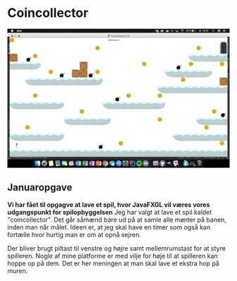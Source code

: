 # Coincollector
![](src/assets/textures/coincollector.png)

## Januaropgave

**Vi har fået til opgagve at lave et spil, hvor JavaFXGL vil væres vores udgangspunkt for spilopbyggelsen** 
Jeg har valgt at lave et spil kaldet "coincollector". Det går såmænd bare ud på at samle alle mønter på banen, inden man når målet.
Ideen er, at jeg skal have en timer som også kan fortælle hvor hurtig man er om at opnå sejren.   

Der bliver brugt piltast til venstre og højre samt mellemrumstast for at styre spilleren.
Nogle af mine platforme er med vilje for høje til at spilleren kan hoppe op på dem. Det er her meningen at man skal lave et ekstra hop på muren.
